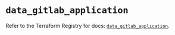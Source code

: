 # `data_gitlab_application`

Refer to the Terraform Registry for docs: [`data_gitlab_application`](https://registry.terraform.io/providers/gitlabhq/gitlab/16.8.0/docs/data-sources/application).
